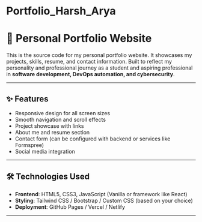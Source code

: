# Portfolio_Harsh_Arya
# 💼 Personal Portfolio Website

This is the source code for my personal portfolio website. It showcases my projects, skills, resume, and contact information. Built to reflect my personality and professional journey as a student and aspiring professional in **software development, DevOps automation, and cybersecurity**.

---

## ✨ Features

- Responsive design for all screen sizes
- Smooth navigation and scroll effects
- Project showcase with links
- About me and resume section
- Contact form (can be configured with backend or services like Formspree)
- Social media integration

---

## 🛠️ Technologies Used

- **Frontend**: HTML5, CSS3, JavaScript (Vanilla or framework like React)
- **Styling**: Tailwind CSS / Bootstrap / Custom CSS (based on your choice)
- **Deployment**: GitHub Pages / Vercel / Netlify

---
